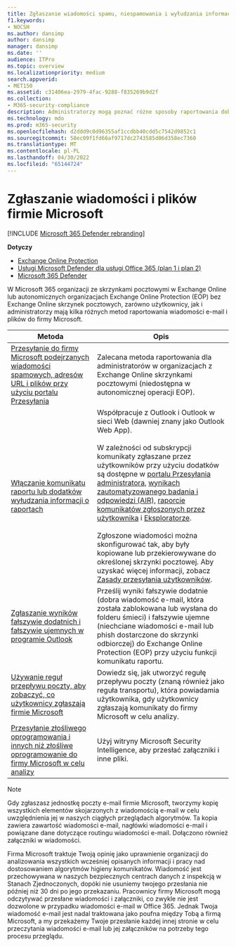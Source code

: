 ```yaml
---
title: Zgłaszanie wiadomości spamu, niespamowania i wyłudzania informacji firmie Microsoft
f1.keywords:
- NOCSH
ms.author: dansimp
author: dansimp
manager: dansimp
ms.date: ''
audience: ITPro
ms.topic: overview
ms.localizationpriority: medium
search.appverid:
- MET150
ms.assetid: c31406ea-2979-4fac-9288-f835269b9d2f
ms.collection:
- M365-security-compliance
description: Administratorzy mogą poznać różne sposoby raportowania dobrych i złych komunikatów i plików do firmy Microsoft w celu analizy.
ms.technology: mdo
ms.prod: m365-security
ms.openlocfilehash: d2ddd9c0d96355af1ccdbb40cdd5c7542d9852c1
ms.sourcegitcommit: 58ec09f1fd66af9717dc2743585d06d358ec7360
ms.translationtype: MT
ms.contentlocale: pl-PL
ms.lasthandoff: 04/30/2022
ms.locfileid: "65144724"
---
```

# <a name="report-messages-and-files-to-microsoft"></a>Zgłaszanie wiadomości i plików firmie Microsoft

[!INCLUDE [Microsoft 365 Defender rebranding](../includes/microsoft-defender-for-office.md)]

**Dotyczy**
- [Exchange Online Protection](exchange-online-protection-overview.md)
- [Usługi Microsoft Defender dla usługi Office 365 (plan 1 i plan 2)](defender-for-office-365.md)
- [Microsoft 365 Defender](../defender/microsoft-365-defender.md)

W Microsoft 365 organizacji ze skrzynkami pocztowymi w Exchange Online lub autonomicznych organizacjach Exchange Online Protection (EOP) bez Exchange Online skrzynek pocztowych, zarówno użytkownicy, jak i administratorzy mają kilka różnych metod raportowania wiadomości e-mail i plików do firmy Microsoft.

|Metoda|Opis|
|---|---|
|[Przesyłanie do firmy Microsoft podejrzanych wiadomości spamowych, adresów URL i plików przy użyciu portalu Przesyłania](admin-submission.md)|Zalecana metoda raportowania dla administratorów w organizacjach z Exchange Online skrzynkami pocztowymi (niedostępna w autonomicznej operacji EOP).|
|[Włączanie komunikatu raportu lub dodatków wyłudzania informacji o raportach](enable-the-report-message-add-in.md)|Współpracuje z Outlook i Outlook w sieci Web (dawniej znany jako Outlook Web App). <br/><br/> W zależności od subskrypcji komunikaty zgłaszane przez użytkowników przy użyciu dodatków są dostępne w [portalu Przesyłania administratora](admin-submission.md), [wynikach zautomatyzowanego badania i odpowiedzi (AIR),](air-view-investigation-results.md) [raporcie komunikatów zgłoszonych przez użytkownika](view-email-security-reports.md#user-reported-messages-report) i [Eksploratorze](threat-explorer-views.md#email--submissions). <br/><br/> Zgłoszone wiadomości można skonfigurować tak, aby były kopiowane lub przekierowywane do określonej skrzynki pocztowej. Aby uzyskać więcej informacji, zobacz [Zasady przesyłania użytkowników](user-submission.md).
|[Zgłaszanie wyników fałszywie dodatnich i fałszywie ujemnych w programie Outlook](report-false-positives-and-false-negatives.md)|Prześlij wyniki fałszywie dodatnie (dobra wiadomość e-mail, która została zablokowana lub wysłana do folderu śmieci) i fałszywie ujemne (niechciane wiadomości e-mail lub phish dostarczone do skrzynki odbiorczej) do Exchange Online Protection (EOP) przy użyciu funkcji komunikatu raportu.|
|[Używanie reguł przepływu poczty, aby zobaczyć, co użytkownicy zgłaszają firmie Microsoft](/exchange/security-and-compliance/mail-flow-rules/use-rules-to-see-what-users-are-reporting-to-microsoft)|Dowiedz się, jak utworzyć regułę przepływu poczty (znaną również jako reguła transportu), która powiadamia użytkownika, gdy użytkownicy zgłaszają komunikaty do firmy Microsoft w celu analizy.|
|[Przesyłanie złośliwego oprogramowania i innych niż złośliwe oprogramowanie do firmy Microsoft w celu analizy](submitting-malware-and-non-malware-to-microsoft-for-analysis.md)|Użyj witryny Microsoft Security Intelligence, aby przesłać załączniki i inne pliki.|

> [!NOTE]
> Gdy zgłaszasz jednostkę poczty e-mail firmie Microsoft, tworzymy kopię wszystkich elementów skojarzonych z wiadomością e-mail w celu uwzględnienia jej w naszych ciągłych przeglądach algorytmów. Ta kopia zawiera zawartość wiadomości e-mail, nagłówki wiadomości e-mail i powiązane dane dotyczące routingu wiadomości e-mail. Dołączono również załączniki w wiadomości.
>
> Firma Microsoft traktuje Twoją opinię jako uprawnienie organizacji do analizowania wszystkich wcześniej opisanych informacji i pracy nad dostosowaniem algorytmów higieny komunikatów. Wiadomość jest przechowywana w naszych bezpiecznych centrach danych z inspekcją w Stanach Zjednoczonych, dopóki nie usuniemy twojego przesłania nie później niż 30 dni po jego przekazaniu. Pracownicy firmy Microsoft mogą odczytywać przesłane wiadomości i załączniki, co zwykle nie jest dozwolone w przypadku wiadomości e-mail w Office 365. Jednak Twoja wiadomość e-mail jest nadal traktowana jako poufna między Tobą a firmą Microsoft, a my przekażemy Twoje przesłanie każdej innej stronie w celu przeczytania wiadomości e-mail lub jej załączników na potrzeby tego procesu przeglądu.
